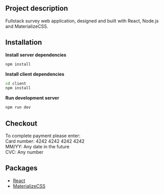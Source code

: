 ## Project description
Fullstack survey web application, designed and built with React, Node.js and MaterializeCSS.

## Installation
**Install server dependencies**
```bash
npm install 

```

**Install client dependencies**
```bash
cd client
npm install 
```

**Run development server**
```bash
npm run dev
```

## Checkout
To complete payment please enter:<br />
Card number: 4242 4242 4242 4242<br />
MM/YY: Any date in the future<br />
CVC: Any number<br />


## Packages
- [React](https://reactjs.org/docs/getting-started.html)
- [MaterializeCSS](https://materializecss.com/getting-started.html)
